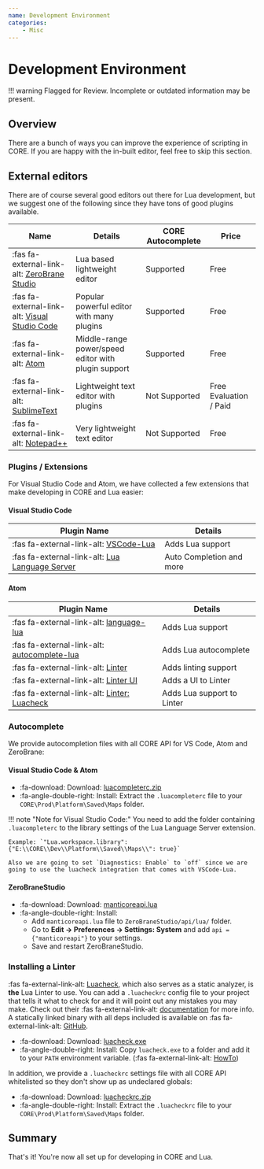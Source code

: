 ```yaml
---
name: Development Environment
categories:
    - Misc
---
```


# Development Environment

!!! warning
    Flagged for Review.
    Incomplete or outdated information may be present.

## Overview

There are a bunch of ways you can improve the experience of scripting in CORE. If you are happy with the in-built editor, feel free to skip this section.

## External editors

There are of course several good editors out there for Lua development, but we suggest one of the following since they have tons of good plugins available.

| Name                                                                                               | Details                                             | CORE Autocomplete | Price                  |
| -------------------------------------------------------------------------------------------------- | --------------------------------------------------- | ----------------- | ---------------------- |
| :fas fa-external-link-alt: [ZeroBrane Studio](https://studio.zerobrane.com/download?not-this-time) | Lua based lightweight editor                        | Supported         | Free                   |
| :fas fa-external-link-alt: [Visual Studio Code](https://code.visualstudio.com/download)            | Popular powerful editor with many plugins           | Supported         | Free                   |
| :fas fa-external-link-alt: [Atom](https://atom.io/)                                                | Middle-range power/speed editor with plugin support | Supported         | Free                   |
| :fas fa-external-link-alt: [SublimeText](https://www.sublimetext.com/3)                            | Lightweight text editor with plugins                | Not Supported     | Free Evaluation / Paid |
| :fas fa-external-link-alt: [Notepad++](https://notepad-plus-plus.org/)                             | Very lightweight text editor                        | Not Supported     | Free                   |

### Plugins / Extensions

For Visual Studio Code and Atom, we have collected a few extensions that make developing in CORE and Lua easier:

#### Visual Studio Code

| Plugin Name                                                                                                       | Details                  |
| ----------------------------------------------------------------------------------------------------------------- | ------------------------ |
| :fas fa-external-link-alt: [VSCode-Lua](https://marketplace.visualstudio.com/items?itemName=trixnz.vscode-lua)    | Adds Lua support         |
| :fas fa-external-link-alt: [Lua Language Server](https://marketplace.visualstudio.com/items?itemName=sumneko.lua) | Auto Completion and more |

#### Atom

| Plugin Name                                                                              | Details                    |
| ---------------------------------------------------------------------------------------- | -------------------------- |
| :fas fa-external-link-alt: [language-lua](https://atom.io/packages/language-lua)         | Adds Lua support           |
| :fas fa-external-link-alt: [autocomplete-lua](https://atom.io/packages/autocomplete-lua) | Adds Lua autocomplete      |
| :fas fa-external-link-alt: [Linter](https://atom.io/packages/linter)                     | Adds linting support       |
| :fas fa-external-link-alt: [Linter UI](https://atom.io/packages/linter-ui-default)       | Adds a UI to Linter        |
| :fas fa-external-link-alt: [Linter: Luacheck](https://atom.io/packages/linter-luacheck)  | Adds Lua support to Linter |

### Autocomplete

We provide autocompletion files with all CORE API for VS Code, Atom and ZeroBrane:

#### Visual Studio Code & Atom

* :fa-download: Download: <a title="External Editor Autocomplete" href="/assets/luacompleterc.zip">luacompleterc.zip</a>
* :fa-angle-double-right: Install: Extract the `.luacompleterc` file to your `CORE\Prod\Platform\Saved\Maps` folder.

!!! note "Note for Visual Studio Code:"
    You need to add the folder containing `.luacompleterc` to the library settings of the Lua Language Server extension.

    Example: `"Lua.workspace.library": {"E:\\CORE\\Dev\\Platform\\Saved\\Maps\\": true}`

    Also we are going to set `Diagnostics: Enable` to `off` since we are going to use the luacheck integration that comes with VSCode-Lua.

#### ZeroBraneStudio

* :fa-download: Download: <a title="External Editor Autocomplete" href="/assets/manticoreapi.lua">manticoreapi.lua</a>
* :fa-angle-double-right: Install:
  * Add `manticoreapi.lua` file to `ZeroBraneStudio/api/lua/` folder.
  * Go to **Edit -> Preferences -> Settings: System** and add `api = {"manticoreapi"}` to your settings.
  * Save and restart ZeroBraneStudio.

### Installing a Linter

:fas fa-external-link-alt: [Luacheck](https://github.com/mpeterv/luacheck), which also serves as a static analyzer, is **the** Lua Linter to use. You can add a `.luacheckrc` config file to your project that tells it what to check for and it will point out any mistakes you may make. Check out their :fas fa-external-link-alt: [documentation](https://luacheck.readthedocs.io/en/stable/) for more info. A statically linked binary with all deps included is available on :fas fa-external-link-alt: [GitHub](https://github.com/mpeterv/luacheck/releases/).

* :fa-download: Download: <a title="Luacheck" href="https://github.com/mpeterv/luacheck/releases/download/0.23.0/luacheck.exe">luacheck.exe</a>
* :fa-angle-double-right: Install: Copy `luacheck.exe` to a folder and add it to your `PATH` environment variable. (:fas fa-external-link-alt: [HowTo](https://www.architectryan.com/2018/03/17/add-to-the-path-on-windows-10/))

In addition, we provide a `.luacheckrc` settings file with all CORE API whitelisted so they don't show up as undeclared globals:

* :fa-download: Download: <a title=".luacheckrc" href="/assets/luacheckrc.zip">luacheckrc.zip</a>
* :fa-angle-double-right: Install: Extract the `.luacheckrc` file to your `CORE\Prod\Platform\Saved\Maps` folder.

## Summary

That's it! You're now all set up for developing in CORE and Lua.
